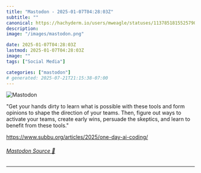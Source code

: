 ```yaml
---
title: "Mastodon - 2025-01-07T04:28:03Z"
subtitle: ""
canonical: https://hachyderm.io/users/mweagle/statuses/113785181552579018
description:
image: "/images/mastodon.png"

date: 2025-01-07T04:28:03Z
lastmod: 2025-01-07T04:28:03Z
image: ""
tags: ["Social Media"]

categories: ["mastodon"]
# generated: 2025-07-21T21:15:38-07:00
---
```

![Mastodon](/images/mastodon.png)

<p>&quot;Get your hands dirty to learn what is possible with these tools and form opinions to shape the direction of your teams. Then, figure out ways to activate your teams, create early wins, persuade the skeptics, and learn to benefit from these tools.&quot;</p><p><a href="https://www.subbu.org/articles/2025/one-day-ai-coding/" target="_blank" rel="nofollow noopener noreferrer" translate="no"><span class="invisible">https://www.</span><span class="ellipsis">subbu.org/articles/2025/one-da</span><span class="invisible">y-ai-coding/</span></a></p>


###### [Mastodon Source 🐘](https://hachyderm.io/@mweagle/113785181552579018)

___
